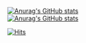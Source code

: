 [![Anurag's GitHub stats](https://github-readme-stats.vercel.app/api/top-langs?username=dddgg9511&layout=compact&hide=HTML,CSS,SCSS&theme=dracular)](https://github.com/anuraghazra/github-readme-stats)  
[![Anurag's GitHub stats](https://github-readme-stats.vercel.app/api?username=dddgg9511&count_private=true)](https://github.com/anuraghazra/github-readme-stats)

[![Hits](https://hits.seeyoufarm.com/api/count/incr/badge.svg?url=https%3A%2F%2Fgithub.com%2Fdddgg9511%2Fhit-counter&count_bg=%2379C83D&title_bg=%23555555&icon=&icon_color=%23E7E7E7&title=hits&edge_flat=false)](https://hits.seeyoufarm.com)

